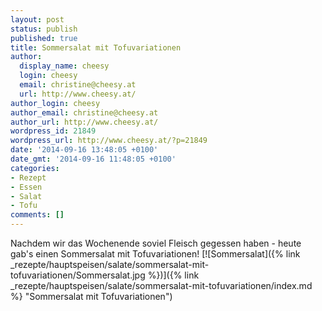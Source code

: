 ```yaml
---
layout: post
status: publish
published: true
title: Sommersalat mit Tofuvariationen
author:
  display_name: cheesy
  login: cheesy
  email: christine@cheesy.at
  url: http://www.cheesy.at/
author_login: cheesy
author_email: christine@cheesy.at
author_url: http://www.cheesy.at/
wordpress_id: 21849
wordpress_url: http://www.cheesy.at/?p=21849
date: '2014-09-16 13:48:05 +0100'
date_gmt: '2014-09-16 11:48:05 +0100'
categories:
- Rezept
- Essen
- Salat
- Tofu
comments: []
---
```

Nachdem wir das Wochenende soviel Fleisch gegessen haben - heute gab's einen Sommersalat mit Tofuvariationen!
[![Sommersalat]({% link _rezepte/hauptspeisen/salate/sommersalat-mit-tofuvariationen/Sommersalat.jpg %})]({% link _rezepte/hauptspeisen/salate/sommersalat-mit-tofuvariationen/index.md %} "Sommersalat mit Tofuvariationen")
